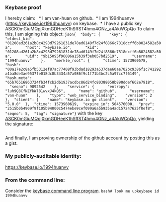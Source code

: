 ### Keybase proof
I hereby claim:
  * I am van-huan on github.  * I am 1994huanvv (https://keybase.io/1994huanvv) on keybase.  * I have a public key ASCK0mGiuMQpjXkmGDHeeK1hSffST4hmx4GNz_a4AkWCpQo
To claim this, I am signing this object:
```json{  "body": {    "key": {      "eldest_kid": "01208ad261a2b8c4298d79261831de78ad6149f7d24f8866c7818dcff6b8024582a50a",      "host": "keybase.io",      "kid": "01208ad261a2b8c4298d79261831de78ad6149f7d24f8866c7818dcff6b8024582a50a",      "uid": "9b15095f96086a15b39f3eb057bd2519",      "username": "1994huanvv"    },    "merkle_root": {      "ctime": 1573960578,      "hash": "00a17e2c8a5fb5312ef87ac77408f93bdad18293a537dae60ae702bc9386f1c741292a1ba8de3ae9537fe018dc8b3434a57a086f9c1f71b3bc2c5a97cc7f6149",      "hash_meta": "65b76516863724fb34fcb2d61937acdbc86d24fc80388058b890ddef662e7918",      "seqno": 9892542    },    "service": {      "entropy": "luh9Q8CfNZfkWl81wvxJ4kQ5",      "name": "github",      "username": "van-huan"    },    "type": "web_service_binding",    "version": 2  },  "client": {    "name": "keybase.io go client",    "version": "5.0.0"  },  "ctime": 1573960619,  "expire_in": 504576000,  "prev": "2515b0b4909f9f105b94000c5474ebe9cef099a6abb935a4ad157247625f0ef8",  "seqno": 5,  "tag": "signature"}```
with the key [ASCK0mGiuMQpjXkmGDHeeK1hSffST4hmx4GNz_a4AkWCpQo](https://keybase.io/1994huanvv), yielding the signature:
```hKRib2R5hqhkZXRhY2hlZMOpaGFzaF90eXBlCqNrZXnEIwEgitJhorjEKY15Jhgx3nitYUn30k+IZseBjc/2uAJFgqUKp3BheWxvYWTESpcCBcQgJRWwtJCfnxBblAAMVHTr6c7wmaaruTWkrRVyR2JfDvjEIMSeIQgL7KB8RLmOJNyUcKlWHd4H9xCjWoXOx/a8Fa8uAgHCo3NpZ8RAEUPbxdZThmVYMQ6O4htFiB9bw3osB4SJE10Dpgowvkzzu1QHh1WsLJwBqnlV8e3X7BJSbnbcGLazd1Ir1kl/D6hzaWdfdHlwZSCkaGFzaIKkdHlwZQildmFsdWXEIN9Jst8QKo2tAmA+LlirVe0v23kd+Ea7P4UAoNwe1UTPo3RhZ80CAqd2ZXJzaW9uAQ==
```
And finally, I am proving ownership of the github account by posting this as a gist.
### My publicly-auditable identity:
https://keybase.io/1994huanvv
### From the command line:
Consider the [keybase command line program](https://keybase.io/download).
```bash# look me upkeybase id 1994huanvv```
